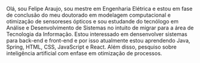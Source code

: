 Olá, sou Felipe Araujo, sou mestre em Engenharia Elétrica e estou em fase de conclusão do meu doutorado em modelagem computacional e otimização de sensoreses ópticos e sou estudande do tecnólogo em Análise e Desenvolvimento de Sistemas no intuito de migrar para a área de Tecnologia da Informação. Estou interessado em densenvolver sistemas para back-end e front-end e por isso atualmente estou aprendendo Java, Spring, HTML, CSS, JavaScript e React. Além disso, pesquiso sobre inteligência artificial com enfase em otimização de processos.

